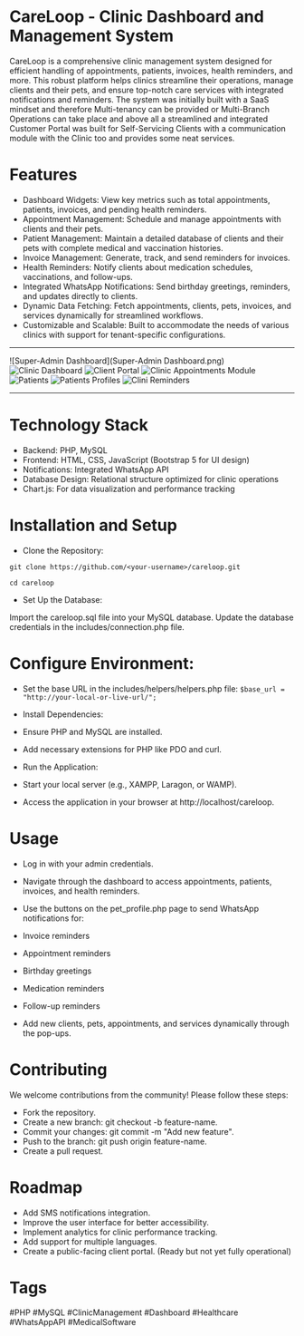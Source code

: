 # CareLoop - Clinic Dashboard and Management System
CareLoop is a comprehensive clinic management system designed for efficient handling of appointments, patients, invoices, health reminders, and more. This robust platform helps clinics streamline their operations, manage clients and their pets, and ensure top-notch care services with integrated notifications and reminders. The system was initially built with a SaaS mindset and therefore Multi-tenancy can be provided or Multi-Branch Operations can take place and above all a streamlined and integrated Customer Portal was built for Self-Servicing Clients with a communication module with the Clinic too and provides some neat services.

# Features

- Dashboard Widgets: View key metrics such as total appointments, patients, invoices, and pending health reminders.
- Appointment Management: Schedule and manage appointments with clients and their pets.
- Patient Management: Maintain a detailed database of clients and their pets with complete medical and vaccination histories.
- Invoice Management: Generate, track, and send reminders for invoices.
- Health Reminders: Notify clients about medication schedules, vaccinations, and follow-ups.
- Integrated WhatsApp Notifications: Send birthday greetings, reminders, and updates directly to clients.
- Dynamic Data Fetching: Fetch appointments, clients, pets, invoices, and services dynamically for streamlined workflows.
- Customizable and Scalable: Built to accommodate the needs of various clinics with support for tenant-specific configurations.

---
![Super-Admin Dashboard](Super-Admin Dashboard.png)
![Clinic Dashboard](Clinic-Dashboard.png)
![Client Portal](Client-Portal.png)
![Clinic Appointments Module](Clinic-Dashboard-Appointments.png)
![Patients](Clinic-Dashboard-Patients.png)
![Patients Profiles](Clinic-Dashboard-Patients-Profile.png)
![Clini Reminders](Client-Reminders.png)


---
# Technology Stack
- Backend: PHP, MySQL
- Frontend: HTML, CSS, JavaScript (Bootstrap 5 for UI design)
- Notifications: Integrated WhatsApp API
- Database Design: Relational structure optimized for clinic operations
- Chart.js: For data visualization and performance tracking

# Installation and Setup

- Clone the Repository:

`
git clone https://github.com/<your-username>/careloop.git
`

`
cd careloop
`

- Set Up the Database:

Import the careloop.sql file into your MySQL database.
Update the database credentials in the includes/connection.php file.

# Configure Environment:

- Set the base URL in the includes/helpers/helpers.php file:
`
$base_url = "http://your-local-or-live-url/";
`

- Install Dependencies:
- Ensure PHP and MySQL are installed.
- Add necessary extensions for PHP like PDO and curl.
- Run the Application:
- Start your local server (e.g., XAMPP, Laragon, or WAMP).
- Access the application in your browser at http://localhost/careloop.

# Usage

- Log in with your admin credentials.
- Navigate through the dashboard to access appointments, patients, invoices, and health reminders.
- Use the buttons on the pet_profile.php page to send WhatsApp notifications for:

- Invoice reminders
- Appointment reminders
- Birthday greetings
- Medication reminders
- Follow-up reminders
- Add new clients, pets, appointments, and services dynamically through the pop-ups.

# Contributing
We welcome contributions from the community! Please follow these steps:

- Fork the repository.
- Create a new branch: git checkout -b feature-name.
- Commit your changes: git commit -m "Add new feature".
- Push to the branch: git push origin feature-name.
- Create a pull request.

# Roadmap
- Add SMS notifications integration.
- Improve the user interface for better accessibility.
- Implement analytics for clinic performance tracking.
- Add support for multiple languages.
- Create a public-facing client portal. (Ready but not yet fully operational)

# Tags
#PHP #MySQL #ClinicManagement #Dashboard #Healthcare #WhatsAppAPI #MedicalSoftware
